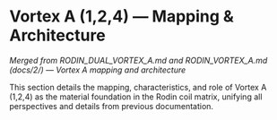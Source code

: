 # Vortex A (1,2,4) — Mapping & Architecture

*Merged from RODIN_DUAL_VORTEX_A.md and RODIN_VORTEX_A.md (docs/2/) — Vortex A mapping and architecture*

This section details the mapping, characteristics, and role of Vortex A (1,2,4) as the material foundation in the Rodin coil matrix, unifying all perspectives and details from previous documentation.

<!-- Insert harmonized Vortex A content here. --> 